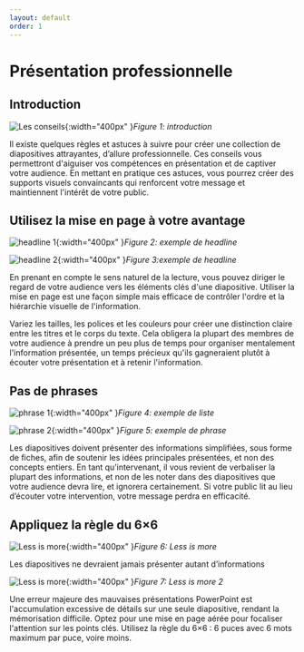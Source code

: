 ```yaml
---
layout: default
order: 1
---
```

# Présentation professionnelle

## Introduction
![Les conseils](/lab-presentation/3.les-conseils/images/conseils.jpg){:width="400px" }*Figure 1: introduction*

Il existe quelques règles et astuces à suivre pour créer une collection de diapositives attrayantes, d’allure professionnelle. Ces conseils vous permettront d'aiguiser vos compétences en présentation et de captiver votre audience. En mettant en pratique ces astuces, vous pourrez créer des supports visuels convaincants qui renforcent votre message et maintiennent l'intérêt de votre public.


## Utilisez la mise en page à votre avantage

![headline 1](/lab-presentation/3.les-conseils/images/headline1.jpg){:width="400px" }*Figure 2: exemple de headline*

![headline 2](/lab-presentation/3.les-conseils/images/headline2.jpg){:width="400px" }*Figure 3:exemple de headline*


En prenant en compte le sens naturel de la lecture, vous pouvez diriger le regard de votre audience vers les éléments clés d'une diapositive. Utiliser la mise en page est une façon simple mais efficace de contrôler l'ordre et la hiérarchie visuelle de l'information.

Variez les tailles, les polices et les couleurs pour créer une distinction claire entre les titres et le corps du texte. Cela obligera la plupart des membres de votre audience à prendre un peu plus de temps pour organiser mentalement l'information présentée, un temps précieux qu'ils gagneraient plutôt à écouter votre présentation et à retenir l'information.

## Pas de phrases

![phrase 1](/lab-presentation/3.les-conseils/images/phrase1.jpg){:width="400px" }*Figure 4: exemple de liste*

![phrase 2](/lab-presentation/3.les-conseils/images/phrase2.jpg){:width="400px" }*Figure 5: exemple de phrase*

Les diapositives doivent présenter des informations simplifiées, sous forme de fiches, afin de soutenir les idées principales présentées, et non des concepts entiers. En tant qu’intervenant, il vous revient de verbaliser la plupart des informations, et non de les noter dans des diapositives que votre audience devra lire, et ignorera certainement. Si votre public lit au lieu d’écouter votre intervention, votre message perdra en efficacité.

## Appliquez la règle du 6×6

![Less is more](/lab-presentation/3.les-conseils/images/less-is-more.png){:width="400px" }*Figure 6: Less is more*

Les diapositives ne devraient jamais présenter autant d’informations

![Less is more](/lab-presentation/3.les-conseils/images/less-is-more2.png){:width="400px" }*Figure 7: Less is more 2*

Une erreur majeure des mauvaises présentations PowerPoint est l'accumulation excessive de détails sur une seule diapositive, rendant la mémorisation difficile. Optez pour une mise en page aérée pour focaliser l'attention sur les points clés. Utilisez la règle du 6×6 : 6 puces avec 6 mots maximum par puce, voire moins.
